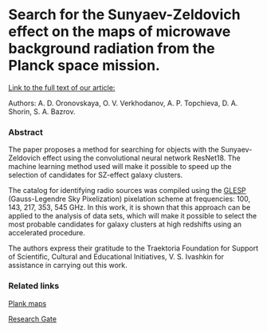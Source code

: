 # Search for the Sunyaev-Zeldovich effect on the maps of microwave background radiation from the Planck space mission.

[Link to the full text of our article: ](https://arxiv.org/abs/2104.10189)

Authors: A. D. Oronovskaya, O. V. Verkhodanov, A. P. Topchieva, D. A. Shorin, S. A. Bazrov.

### Abstract
The paper proposes a method for searching for objects with the Sunyaev-Zeldovich effect using the convolutional neural network ResNet18. The machine learning method used will make it possible to speed up the selection of candidates for SZ-effect galaxy clusters.

The catalog for identifying radio sources was compiled using the [GLESP](http://www.apc.univ-paris7.fr/~radek/s2hat/docs/glesp.html) (Gauss-Legendre Sky Pixelization) pixelation scheme  at frequencies: 100, 143, 217, 353, 545 GHz. In this work, it is shown that this approach can be applied to the analysis of data sets, which will make it possible to select the most probable candidates for galaxy clusters at high redshifts using an accelerated procedure.

The authors express their gratitude to the Traektoria Foundation for Support of Scientific, Cultural and Educational Initiatives, V. S. Ivashkin for assistance in carrying out this work.

### Related links

[Plank maps](http://sed.sao.ru/vo/planck_maps/)

[Research Gate](https://www.researchgate.net/publication/353213474_Search_for_Galaxy_Cluster_Candidates_in_the_Cosmic_Microwave_Background_Maps_of_the_Planck_Space_Mission_Using_a_Convolutional_Neural_Network_Based_on_the_Method_of_Tracing_the_Sunyaev-Zeldovich_Effec)
